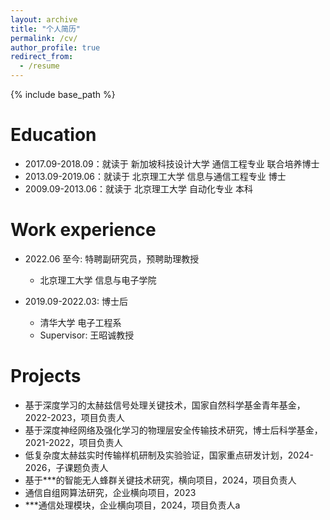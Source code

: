 ```yaml
---
layout: archive
title: "个人简历"
permalink: /cv/
author_profile: true
redirect_from:
  - /resume
---
```


{% include base_path %}

Education
======
* 2017.09-2018.09：就读于 新加坡科技设计大学 通信工程专业 联合培养博士
* 2013.09-2019.06：就读于 北京理工大学 信息与通信工程专业 博士
* 2009.09-2013.06：就读于 北京理工大学 自动化专业 本科

Work experience
======
* 2022.06 至今: 特聘副研究员，预聘助理教授
  * 北京理工大学 信息与电子学院

* 2019.09-2022.03: 博士后
  * 清华大学 电子工程系
  * Supervisor: 王昭诚教授


Projects
======
* 基于深度学习的太赫兹信号处理关键技术，国家自然科学基金青年基金，2022-2023，项目负责人
* 基于深度神经网络及强化学习的物理层安全传输技术研究，博士后科学基金，2021-2022，项目负责人
* 低复杂度太赫兹实时传输样机研制及实验验证，国家重点研发计划，2024-2026，子课题负责人
* 基于***的智能无人蜂群关键技术研究，横向项目，2024，项目负责人
* 通信自组网算法研究，企业横向项目，2023
* ***通信处理模块，企业横向项目，2024，项目负责人a